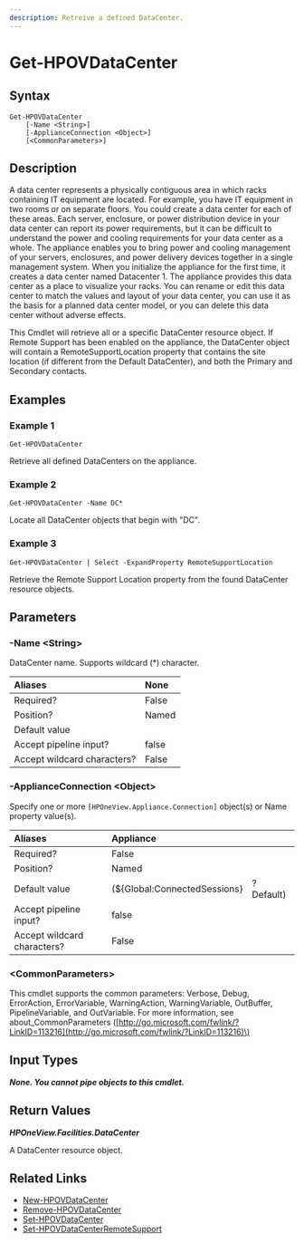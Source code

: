 ```yaml
---
description: Retreive a defined DataCenter.
---
```


# Get-HPOVDataCenter

## Syntax

```text
Get-HPOVDataCenter
    [-Name <String>]
    [-ApplianceConnection <Object>]
    [<CommonParameters>]
```

## Description

A data center represents a physically contiguous area in which racks containing IT equipment are located. For example, you have IT equipment in two rooms or on separate floors. You could create a data center for each of these areas. Each server, enclosure, or power distribution device in your data center can report its power requirements, but it can be difficult to understand the power and cooling requirements for your data center as a whole. The appliance enables you to bring power and cooling management of your servers, enclosures, and power delivery devices together in a single management system. When you initialize the appliance for the first time, it creates a data center named Datacenter 1. The appliance provides this data center as a place to visualize your racks. You can rename or edit this data center to match the values and layout of your data center, you can use it as the basis for a planned data center model, or you can delete this data center without adverse effects.

This Cmdlet will retrieve all or a specific DataCenter resource object. If Remote Support has been enabled on the appliance, the DataCenter object will contain a RemoteSupportLocation property that contains the site location \(if different from the Default DataCenter\), and both the Primary and Secondary contacts.

## Examples

### Example 1

```text
Get-HPOVDataCenter
```

Retrieve all defined DataCenters on the appliance.

### Example 2

```text
Get-HPOVDataCenter -Name DC*
```

Locate all DataCenter objects that begin with "DC".

### Example 3

```text
Get-HPOVDataCenter | Select -ExpandProperty RemoteSupportLocation
```

Retrieve the Remote Support Location property from the found DataCenter resource objects.

## Parameters

### -Name &lt;String&gt;

DataCenter name. Supports wildcard \(\*\) character.

| Aliases | None |
| :--- | :--- |
| Required? | False |
| Position? | Named |
| Default value |  |
| Accept pipeline input? | false |
| Accept wildcard characters? | False |

### -ApplianceConnection &lt;Object&gt;

Specify one or more `[HPOneView.Appliance.Connection]` object\(s\) or Name property value\(s\).

| Aliases | Appliance |  |
| :--- | :--- | :--- |
| Required? | False |  |
| Position? | Named |  |
| Default value | \(${Global:ConnectedSessions} | ? Default\) |
| Accept pipeline input? | false |  |
| Accept wildcard characters? | False |  |

### &lt;CommonParameters&gt;

This cmdlet supports the common parameters: Verbose, Debug, ErrorAction, ErrorVariable, WarningAction, WarningVariable, OutBuffer, PipelineVariable, and OutVariable. For more information, see about\_CommonParameters \([http://go.microsoft.com/fwlink/?LinkID=113216](http://go.microsoft.com/fwlink/?LinkID=113216)\)

## Input Types

_**None. You cannot pipe objects to this cmdlet.**_

## Return Values

_**HPOneView.Facilities.DataCenter**_

A DataCenter resource object.

## Related Links

* [New-HPOVDataCenter](new-hpovdatacenter.md)
* [Remove-HPOVDataCenter]()
* [Set-HPOVDataCenter](set-hpovdatacenter.md)
* [Set-HPOVDataCenterRemoteSupport](../appliance/set-hpovdatacenterremotesupport.md)

